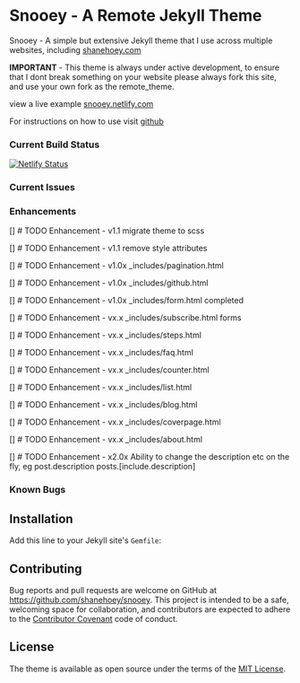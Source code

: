 # Snooey - A Remote Jekyll Theme

Snooey - A simple but extensive Jekyll theme that I use across multiple websites, including [shanehoey.com](https://shanehoey.com)

**IMPORTANT** - This theme is always under active development, to ensure that I dont break something on your website please always fork this site, and use your own fork as the remote_theme.

view a live example [snooey.netlify.com](https://snooey.netlify.com)

For instructions on how to use visit [github](https://github.com/shanehoey/snooey-template)

### Current Build Status

[![Netlify Status](https://api.netlify.com/api/v1/badges/531d26ad-f8c2-412d-900e-e4cfe05603b3/deploy-status)](https://app.netlify.com/sites/snooey/deploys)


### Current Issues

### Enhancements  

[] # TODO Enhancement -   v1.1 migrate theme to scss

[] # TODO Enhancement -   v1.1 remove style attributes 

[] # TODO Enhancement -   v1.0x _includes/pagination.html

[] # TODO Enhancement -   v1.0x _includes/github.html

[] # TODO Enhancement -   v1.0x _includes/form.html completed 

[] # TODO Enhancement -   vx.x _includes/subscribe.html forms

[] # TODO Enhancement -   vx.x _includes/steps.html

[] # TODO Enhancement -   vx.x _includes/faq.html

[] # TODO Enhancement -   vx.x _includes/counter.html

[] # TODO Enhancement -   vx.x _includes/list.html

[] # TODO Enhancement -   vx.x _includes/blog.html

[] # TODO Enhancement -   vx.x _includes/coverpage.html

[] # TODO Enhancement -   vx.x _includes/about.html

[] # TODO Enhancement -   x2.0x Ability to change the description etc on the fly,  eg post.description posts.[include.description] 

### Known Bugs


## Installation

Add this line to your Jekyll site's `Gemfile`:


## Contributing

Bug reports and pull requests are welcome on GitHub at https://github.com/shanehoey/snooey. This project is intended to be a safe, welcoming space for collaboration, and contributors are expected to adhere to the [Contributor Covenant](http://contributor-covenant.org) code of conduct.

## License

The theme is available as open source under the terms of the [MIT License](https://opensource.org/licenses/MIT).

